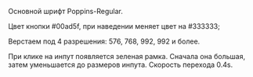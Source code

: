 Основной шрифт Poppins-Regular.

Цвет кнопки #00ad5f, при наведении меняет цвет на #333333;

Верстаем под 4 разрешения: 576, 768, 992, 992 и более.

При клике на инпут появляется зеленая рамка. Сначала она большая, затем уменьшается до размеров инпута. Скорость перехода 0.4s.
